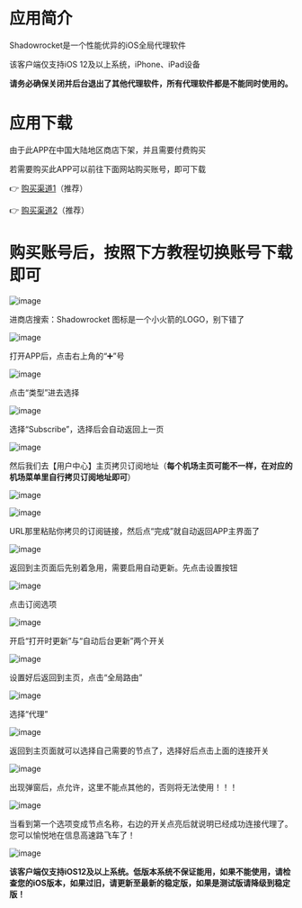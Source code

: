 # 应用简介

Shadowrocket是一个性能优异的iOS全局代理软件

该客户端仅支持iOS 12及以上系统，iPhone、iPad设备

**请务必确保关闭并后台退出了其他代理软件，所有代理软件都是不能同时使用的。**


# 应用下载

由于此APP在中国大陆地区商店下架，并且需要付费购买

若需要购买此APP可以前往下面网站购买账号，即可下载

👉 [购买渠道1](https://852faka.top/)（推荐）

👉 [购买渠道2](https://www.wxsdg.store/)（推荐）


# 购买账号后，按照下方教程切换账号下载即可

![image](https://github.com/WallKiller-glitch/V2raySSSSRShare/blob/main/img/ios/1.png)


进商店搜索：Shadowrocket 图标是一个小火箭的LOGO，别下错了

![image](https://github.com/WallKiller-glitch/V2raySSSSRShare/blob/main/img/ios/2.jpg)


打开APP后，点击右上角的“➕”号

![image](https://github.com/WallKiller-glitch/V2raySSSSRShare/blob/main/img/ios/3.jpg)



点击“类型”进去选择

![image](https://github.com/WallKiller-glitch/V2raySSSSRShare/blob/main/img/ios/4.jpg)



选择“Subscribe”，选择后会自动返回上一页

![image](https://github.com/WallKiller-glitch/V2raySSSSRShare/blob/main/img/ios/5.jpg)



然后我们去【用户中心】主页拷贝订阅地址（**每个机场主页可能不一样，在对应的机场菜单里自行拷贝订阅地址即可**）

![image](https://github.com/WallKiller-glitch/V2raySSSSRShare/blob/main/img/ios/6.png)

![image](https://github.com/WallKiller-glitch/V2raySSSSRShare/blob/main/img/ios/7.png)






URL那里粘贴你拷贝的订阅链接，然后点“完成”就自动返回APP主界面了

![image](https://github.com/WallKiller-glitch/V2raySSSSRShare/blob/main/img/ios/8.jpg)



返回到主页面后先别着急用，需要启用自动更新。先点击设置按钮

![image](https://github.com/WallKiller-glitch/V2raySSSSRShare/blob/main/img/ios/9.jpg)



点击订阅选项

![image](https://github.com/WallKiller-glitch/V2raySSSSRShare/blob/main/img/ios/10.jpg)



开启“打开时更新”与“自动后台更新”两个开关

![image](https://github.com/WallKiller-glitch/V2raySSSSRShare/blob/main/img/ios/11.jpg)



设置好后返回到主页，点击“全局路由”

![image](https://github.com/WallKiller-glitch/V2raySSSSRShare/blob/main/img/ios/12.jpg)



选择“代理”

![image](https://github.com/WallKiller-glitch/V2raySSSSRShare/blob/main/img/ios/13.jpg)



返回到主页面就可以选择自己需要的节点了，选择好后点击上面的连接开关

![image](https://github.com/WallKiller-glitch/V2raySSSSRShare/blob/main/img/ios/14.jpg)



出现弹窗后，点允许，这里不能点其他的，否则将无法使用！！！

![image](https://github.com/WallKiller-glitch/V2raySSSSRShare/blob/main/img/ios/15.jpg)



当看到第一个选项变成节点名称，右边的开关点亮后就说明已经成功连接代理了。您可以愉悦地在信息高速路飞车了！

![image](https://github.com/WallKiller-glitch/V2raySSSSRShare/blob/main/img/ios/16.jpg)



**该客户端仅支持iOS12及以上系统。低版本系统不保证能用，如果不能使用，请检查您的iOS版本，如果过旧，请更新至最新的稳定版，如果是测试版请降级到稳定版！**
